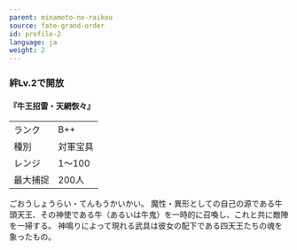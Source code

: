 ```yaml
---
parent: minamoto-no-raikou
source: fate-grand-order
id: profile-2
language: ja
weight: 2
---
```


### 絆Lv.2で開放

#### 『牛王招雷・天網恢々』

<table>
  <tr><td>ランク</td><td>B++</td></tr>
  <tr><td>種別</td><td>対軍宝具</td></tr>
  <tr><td>レンジ</td><td>1～100</td></tr>
  <tr><td>最大捕捉</td><td>200人</td></tr>
</table>

ごおうしょうらい・てんもうかいかい。
魔性・異形としての自己の源である牛頭天王、その神使である牛（あるいは牛鬼）を一時的に召喚し、これと共に敵陣を一掃する。
神鳴りによって現れる武具は彼女の配下である四天王たちの魂を象ったもの。
